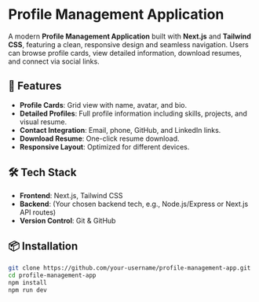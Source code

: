 

# Profile Management Application

A modern **Profile Management Application** built with **Next.js** and **Tailwind CSS**, featuring a clean, responsive design and seamless navigation.
Users can browse profile cards, view detailed information, download resumes, and connect via social links.

## 🚀 Features

* **Profile Cards**: Grid view with name, avatar, and bio.
* **Detailed Profiles**: Full profile information including skills, projects, and visual resume.
* **Contact Integration**: Email, phone, GitHub, and LinkedIn links.
* **Download Resume**: One-click resume download.
* **Responsive Layout**: Optimized for different devices.

## 🛠 Tech Stack

* **Frontend**: Next.js, Tailwind CSS
* **Backend**: (Your chosen backend tech, e.g., Node.js/Express or Next.js API routes)
* **Version Control**: Git & GitHub

## 📦 Installation

```bash
git clone https://github.com/your-username/profile-management-app.git
cd profile-management-app
npm install
npm run dev
```
